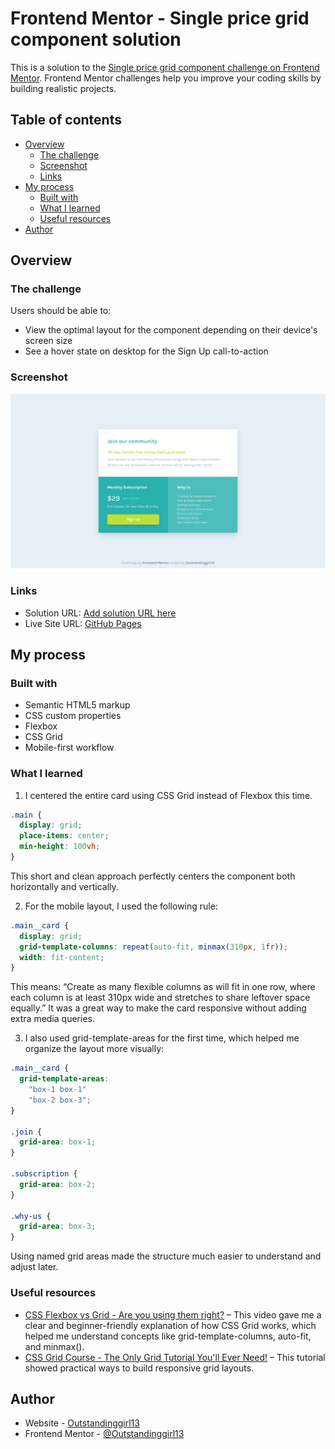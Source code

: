 # Frontend Mentor - Single price grid component solution

This is a solution to the [Single price grid component challenge on Frontend Mentor](https://www.frontendmentor.io/challenges/single-price-grid-component-5ce41129d0ff452fec5abbbc). Frontend Mentor challenges help you improve your coding skills by building realistic projects. 

## Table of contents

- [Overview](#overview)
  - [The challenge](#the-challenge)
  - [Screenshot](#screenshot)
  - [Links](#links)
- [My process](#my-process)
  - [Built with](#built-with)
  - [What I learned](#what-i-learned)
  - [Useful resources](#useful-resources)
- [Author](#author)

## Overview

### The challenge

Users should be able to:

- View the optimal layout for the component depending on their device's screen size
- See a hover state on desktop for the Sign Up call-to-action

### Screenshot

![](assets/images/screenshot.png)

### Links

- Solution URL: [Add solution URL here](https://your-solution-url.com)
- Live Site URL: [GitHub Pages](https://outstandinggirl13.github.io/single-price-grid-component-master/)

## My process

### Built with

- Semantic HTML5 markup
- CSS custom properties
- Flexbox
- CSS Grid
- Mobile-first workflow

### What I learned

1. I centered the entire card using CSS Grid instead of Flexbox this time.
```CSS
.main {
  display: grid;
  place-items: center;
  min-height: 100vh;
}
```
This short and clean approach perfectly centers the component both horizontally and vertically.

2. For the mobile layout, I used the following rule:

```CSS
.main__card {
  display: grid;
  grid-template-columns: repeat(auto-fit, minmax(310px, 1fr));
  width: fit-content;
}
```

This means: “Create as many flexible columns as will fit in one row, where each column is at least 310px wide and stretches to share leftover space equally.”
It was a great way to make the card responsive without adding extra media queries.

3. I also used grid-template-areas for the first time, which helped me organize the layout more visually:

```CSS
.main__card {
  grid-template-areas:
    "box-1 box-1"
    "box-2 box-3";
}

.join {
  grid-area: box-1;
}

.subscription {
  grid-area: box-2;
}

.why-us {
  grid-area: box-3;
}
```

Using named grid areas made the structure much easier to understand and adjust later.

### Useful resources

- [CSS Flexbox vs Grid - Are you using them right?](https://www.youtube.com/watch?v=aEj6k-gi9-s) – This video gave me a clear and beginner-friendly explanation of how CSS Grid works, which helped me understand concepts like grid-template-columns, auto-fit, and minmax().
- [CSS Grid Course - The Only Grid Tutorial You'll Ever Need!](https://www.youtube.com/watch?v=JYfiaSKeYhE) – This tutorial showed practical ways to build responsive grid layouts.

## Author

- Website - [Outstandinggirl13](https://github.com/Outstandinggirl13)
- Frontend Mentor - [@Outstandinggirl13](https://www.frontendmentor.io/profile/Outstandinggirl13)
